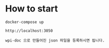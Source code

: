 # How to start
```aidl
docker-compose up
```
```aidl
http://localhost:3050
```

```aidl
wpi-doc 으로 만들어진 json 파일을 등록하시면 됩니다.
```

